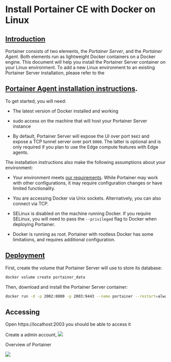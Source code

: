 # Install Portainer CE with Docker on Linux

## [Introduction](#introduction)

Portainer consists of two elements, the *Portainer Server*, and the *Portainer Agent*. Both elements run as lightweight Docker containers on a Docker engine. This document will help you install the Portainer Server container on your Linux environment. To add a new Linux environment to an existing Portainer Server installation, please refer to the 

## [Portainer Agent installation instructions](/admin/environments/add/docker/agent).

To get started, you will need:

- The latest version of Docker installed and working

- sudo access on the machine that will host your Portainer Server instance

- By default, Portainer Server will expose the UI over port `9443` and expose a TCP tunnel server over port `8000`. The latter is optional and is only required if you plan to use the Edge compute features with Edge agents.

The installation instructions also make the following assumptions about your environment:

- Your environment meets [our requirements](/start/requirements-and-prerequisites). While Portainer may work with other configurations, it may require configuration changes or have limited functionality.

- You are accessing Docker via Unix sockets. Alternatively, you can also connect via TCP.

- SELinux is disabled on the machine running Docker. If you require SELinux, you will need to pass the `--privileged` flag to Docker when deploying Portainer.

- Docker is running as root. Portainer with rootless Docker has some limitations, and requires additional configuration.

## [Deployment](#deployment)

First, create the volume that Portainer Server will use to store its database:

```bash
docker volume create portainer_data
```

Then, download and install the Portainer Server container:

```bash
docker run -d -p 2002:8000 -p 2003:9443 --name portainer --restart=always -v /var/run/docker.sock:/var/run/docker.sock -v portainer_data:/data portainer/portainer-ce:latest
```

## Accessing

Open https://localhost:2003 you should be able to access it

Create a admin account,
![](https://i.imgur.com/y6vLf4Y.png)

Overview of Portainer

![](https://i.imgur.com/oOyeUFa.gif)


